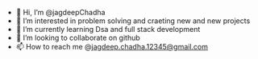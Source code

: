 - 👋 Hi, I’m @jagdeepChadha
- 👀 I’m interested in problem solving and craeting new and new projects 
- 🌱 I’m currently learning Dsa and full stack development
- 💞️ I’m looking to collaborate on github
- 📫 How to reach me @jagdeep.chadha.12345@gmail.com

<!---
jagdeepChadha/jagdeepChadha is a ✨ special ✨ repository because its `README.md` (this file) appears on your GitHub profile.
You can click the Preview link to take a look at your changes.
--->
